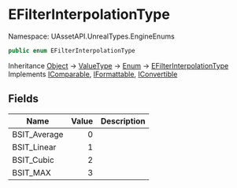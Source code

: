 # EFilterInterpolationType

Namespace: UAssetAPI.UnrealTypes.EngineEnums

```csharp
public enum EFilterInterpolationType
```

Inheritance [Object](https://docs.microsoft.com/en-us/dotnet/api/system.object) → [ValueType](https://docs.microsoft.com/en-us/dotnet/api/system.valuetype) → [Enum](https://docs.microsoft.com/en-us/dotnet/api/system.enum) → [EFilterInterpolationType](./uassetapi.unrealtypes.engineenums.efilterinterpolationtype.md)<br>
Implements [IComparable](https://docs.microsoft.com/en-us/dotnet/api/system.icomparable), [IFormattable](https://docs.microsoft.com/en-us/dotnet/api/system.iformattable), [IConvertible](https://docs.microsoft.com/en-us/dotnet/api/system.iconvertible)

## Fields

| Name | Value | Description |
| --- | --: | --- |
| BSIT_Average | 0 |  |
| BSIT_Linear | 1 |  |
| BSIT_Cubic | 2 |  |
| BSIT_MAX | 3 |  |
